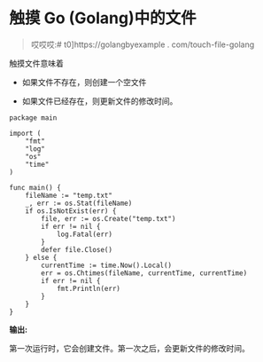 # 触摸 Go (Golang)中的文件

> 哎哎哎:# t0]https://golangbyexample . com/touch-file-golang

触摸文件意味着

*   如果文件不存在，则创建一个空文件

*   如果文件已经存在，则更新文件的修改时间。

```
package main

import (
    "fmt"
    "log"
    "os"
    "time"
)

func main() {
    fileName := "temp.txt"
    _, err := os.Stat(fileName)
    if os.IsNotExist(err) {
        file, err := os.Create("temp.txt")
        if err != nil {
            log.Fatal(err)
        }
        defer file.Close()
    } else {
        currentTime := time.Now().Local()
        err = os.Chtimes(fileName, currentTime, currentTime)
        if err != nil {
            fmt.Println(err)
        }
    }
}
```

**输出:**

第一次运行时，它会创建文件。第一次之后，会更新文件的修改时间。